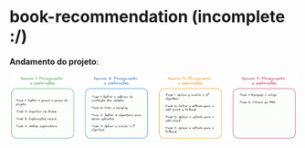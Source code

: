 # book-recommendation (incomplete :/)

**Andamento do projeto**:

![alt text for screen readers](01-docs/planejamento.png "Planejamento do projeto")
